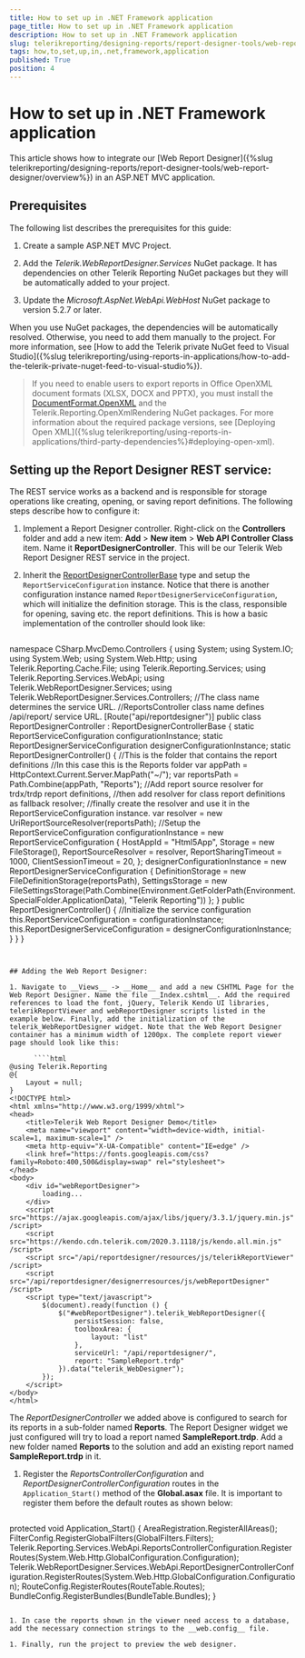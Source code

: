 ```yaml
---
title: How to set up in .NET Framework application
page_title: How to set up in .NET Framework application 
description: How to set up in .NET Framework application
slug: telerikreporting/designing-reports/report-designer-tools/web-report-designer/how-to-set-up-in-.net-framework-application
tags: how,to,set,up,in,.net,framework,application
published: True
position: 4
---
```


# How to set up in .NET Framework application

This article shows how to integrate our [Web Report Designer]({%slug telerikreporting/designing-reports/report-designer-tools/web-report-designer/overview%}) in an ASP.NET MVC application. 

## Prerequisites

The following list describes the prerequisites for this guide:

1. Create a sample ASP.NET MVC Project. 

1. Add the *Telerik.WebReportDesigner.Services* NuGet package. It has dependencies on other Telerik Reporting NuGet packages but they will be automatically added to your project. 

1. Update the *Microsoft.AspNet.WebApi.WebHost* NuGet package to version 5.2.7 or later. 

When you use NuGet packages, the dependencies will be automatically resolved. Otherwise, you need to add them manually to the project. For more information, see [How to add the Telerik private NuGet feed to Visual Studio]({%slug telerikreporting/using-reports-in-applications/how-to-add-the-telerik-private-nuget-feed-to-visual-studio%}). 

> If you need to enable users to export reports in Office OpenXML document formats (XLSX, DOCX and PPTX), you must install the [DocumentFormat.OpenXML](https://www.nuget.org/packages/DocumentFormat.OpenXml/) and the Telerik.Reporting.OpenXmlRendering NuGet packages. For more information about the required package versions, see [Deploying Open XML]({%slug telerikreporting/using-reports-in-applications/third-party-dependencies%}#deploying-open-xml). 

## Setting up the Report Designer REST service:

The REST service works as a backend and is responsible for storage operations like creating, opening, or saving report definitions. The following steps describe how to configure it: 

1. Implement a Report Designer controller. Right-click on the __Controllers__ folder and add a new item: __Add__ > __New item__ > __Web API Controller Class__ item. Name it __ReportDesignerController__. This will be our Telerik Web Report Designer REST service in the project. 

1. Inherit the [ReportDesignerControllerBase](/reporting/api/Telerik.Reporting.Services.WebApi.ReportDesignerControllerBase)  type and setup the `ReportServiceConfiguration` instance. Notice that there is another configuration instance named `ReportDesignerServiceConfiguration`, which will initialize the definition storage. This is the class, responsible for opening, saving etc. the report definitions. This is how a basic implementation of the controller should look like: 
    
      ````c#
namespace CSharp.MvcDemo.Controllers
{
    using System;
    using System.IO;
    using System.Web;
    using System.Web.Http;
    using Telerik.Reporting.Cache.File;
    using Telerik.Reporting.Services;
    using Telerik.Reporting.Services.WebApi;
    using Telerik.WebReportDesigner.Services;
    using Telerik.WebReportDesigner.Services.Controllers;
    //The class name determines the service URL.
    //ReportsController class name defines /api/report/ service URL.
    [Route("api/reportdesigner")]
    public class ReportDesignerController : ReportDesignerControllerBase
    {
        static ReportServiceConfiguration configurationInstance;
        static ReportDesignerServiceConfiguration designerConfigurationInstance;
        static ReportDesignerController()
        {
            //This is the folder that contains the report definitions
            //In this case this is the Reports folder
            var appPath = HttpContext.Current.Server.MapPath("~/");
            var reportsPath = Path.Combine(appPath, "Reports");
            //Add report source resolver for trdx/trdp report definitions,
            //then add resolver for class report definitions as fallback resolver;
            //finally create the resolver and use it in the ReportServiceConfiguration instance.
            var resolver = new UriReportSourceResolver(reportsPath);
                  //Setup the ReportServiceConfiguration
            configurationInstance = new ReportServiceConfiguration
            {
                HostAppId = "Html5App",
                Storage = new FileStorage(),
                ReportSourceResolver = resolver,
                ReportSharingTimeout = 1000,
                ClientSessionTimeout = 20,
            };
            designerConfigurationInstance = new ReportDesignerServiceConfiguration
            {
                DefinitionStorage = new FileDefinitionStorage(reportsPath),
                SettingsStorage = new FileSettingsStorage(Path.Combine(Environment.GetFolderPath(Environment.SpecialFolder.ApplicationData), "Telerik Reporting"))
            };
        }
        public ReportDesignerController()
        {
                  //Initialize the service configuration
            this.ReportServiceConfiguration = configurationInstance;
            this.ReportDesignerServiceConfiguration = designerConfigurationInstance;
        }
    }
}
````


## Adding the Web Report Designer:

1. Navigate to __Views__ -> __Home__ and add a new CSHTML Page for the Web Report Designer. Name the file __Index.cshtml__. Add the required references to load the font, jQuery, Telerik Kendo UI libraries, telerikReportViewer and webReportDesigner scripts listed in the example below. Finally, add the initialization of the telerik_WebReportDesigner widget. Note that the Web Report Designer container has a minimum width of 1200px. The complete report viewer page should look like this:
    
      ````html
@using Telerik.Reporting
@{
    Layout = null;
}
<!DOCTYPE html>
<html xmlns="http://www.w3.org/1999/xhtml">
<head>
    <title>Telerik Web Report Designer Demo</title>
    <meta name="viewport" content="width=device-width, initial-scale=1, maximum-scale=1" />
    <meta http-equiv="X-UA-Compatible" content="IE=edge" />
    <link href="https://fonts.googleapis.com/css?family=Roboto:400,500&display=swap" rel="stylesheet">
</head>
<body>
    <div id="webReportDesigner">
        loading...
    </div>
    <script src="https://ajax.googleapis.com/ajax/libs/jquery/3.3.1/jquery.min.js" /script>
    <script src="https://kendo.cdn.telerik.com/2020.3.1118/js/kendo.all.min.js" /script>
    <script src="/api/reportdesigner/resources/js/telerikReportViewer" /script>
    <script src="/api/reportdesigner/designerresources/js/webReportDesigner" /script>
    <script type="text/javascript">
        $(document).ready(function () {
            $("#webReportDesigner").telerik_WebReportDesigner({
                persistSession: false,
                toolboxArea: {
                    layout: "list"
                },
                serviceUrl: "/api/reportdesigner/",
                report: "SampleReport.trdp"
            }).data("telerik_WebDesigner");
        });
    </script>
</body>
</html>
````

The *ReportDesignerController* we added above is configured to search for its reports in a sub-folder named __Reports__. The Report Designer widget we just configured will try to load a report named __SampleReport.trdp__. Add a new folder named __Reports__ to the solution and add an existing report named __SampleReport.trdp__ in it. 

1. Register the *ReportsControllerConfiguration* and *ReportDesignerControllerConfiguration* routes in the `Application_Start()` method of the __Global.asax__ file. It is important to register them before the default routes as shown below: 
    
      ````html
protected void Application_Start()
{
    AreaRegistration.RegisterAllAreas();
    FilterConfig.RegisterGlobalFilters(GlobalFilters.Filters);
    Telerik.Reporting.Services.WebApi.ReportsControllerConfiguration.RegisterRoutes(System.Web.Http.GlobalConfiguration.Configuration);
    Telerik.WebReportDesigner.Services.WebApi.ReportDesignerControllerConfiguration.RegisterRoutes(System.Web.Http.GlobalConfiguration.Configuration);
    RouteConfig.RegisterRoutes(RouteTable.Routes);
    BundleConfig.RegisterBundles(BundleTable.Bundles);
}
````

1. In case the reports shown in the viewer need access to a database, add the necessary connection strings to the __web.config__ file. 

1. Finally, run the project to preview the web designer. 
